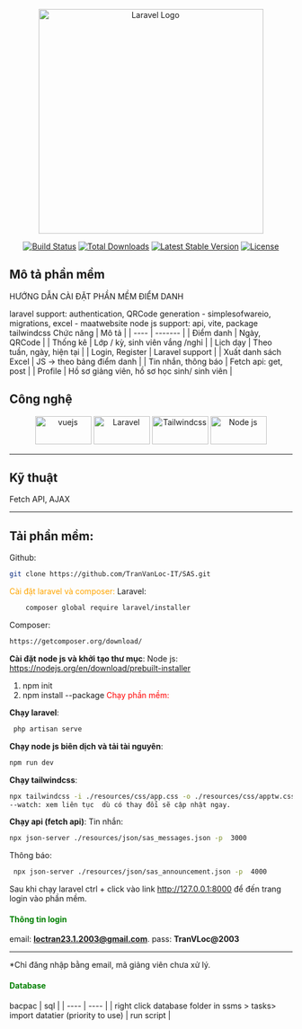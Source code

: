 <p align="center"><a href="https://laravel.com" target="_blank"><img src="https://raw.githubusercontent.com/laravel/art/master/logo-lockup/5%20SVG/2%20CMYK/1%20Full%20Color/laravel-logolockup-cmyk-red.svg" width="400" alt="Laravel Logo"></a></p>

<p align="center">
<a href="https://github.com/laravel/framework/actions"><img src="https://github.com/laravel/framework/workflows/tests/badge.svg" alt="Build Status"></a>
<a href="https://packagist.org/packages/laravel/framework"><img src="https://img.shields.io/packagist/dt/laravel/framework" alt="Total Downloads"></a>
<a href="https://packagist.org/packages/laravel/framework"><img src="https://img.shields.io/packagist/v/laravel/framework" alt="Latest Stable Version"></a>
<a href="https://packagist.org/packages/laravel/framework"><img src="https://img.shields.io/packagist/l/laravel/framework" alt="License"></a>
</p>


## Mô tả phần mềm
HƯỚNG DẪN CÀI ĐẶT PHẦN MỀM ĐIỂM DANH

laravel support: authentication, QRCode generation - simplesofwareio, migrations, excel - maatwebsite
node js support: api, vite, package tailwindcss
Chức năng | Mô tả |
| ---- | ------- |
| Điểm danh | Ngày, QRCode |
| Thống kê | Lớp / kỳ, sinh viên vắng /nghỉ |
| Lịch dạy | Theo tuần, ngày, hiện  tại |
| Login, Register | Laravel support |
| Xuất danh sách Excel | JS -> theo bảng điểm danh |
| Tin nhắn, thông báo | Fetch api: get, post |
| Profile | Hồ sơ giảng viên, hồ sơ học sinh/ sinh viên |
## Công nghệ

<p align="center">
<a href="https://vuejs.org/"><img width="100" height="50" src="https://cdn.jsdelivr.net/gh/devicons/devicon/icons/vuejs/vuejs-original-wordmark.svg" alt="vuejs"></a>
<a href="https://packagist.org/packages/laravel/framework"><img width="100" height="50" src="https://th.bing.com/th/id/OIP.4loA0ctgFlwKXLVqvDoA7wHaFj?w=197&h=180&c=7&r=0&o=5&dpr=1.6&pid=1.7" alt="Laravel"></a>
<a href="https://tailwindcss.com/brand"><img width="100" height="50" src="https://www.bing.com/th/id/OIP.DAd4ProxJ7RhaQ6iJZxoSAHaHT?w=167&h=180&c=7&r=0&o=5&dpr=1.6&pid=1.7" alt="Tailwindcss"></a>
<a href="https://nodejs.org/en"><img src="https://cdn.jsdelivr.net/gh/devicons/devicon/icons/nodejs/nodejs-original-wordmark.svg" alt="Node js" width="100" height="50"></a>
</p>
<hr>

## Kỹ thuật
Fetch API, AJAX
<hr>

## Tải phần mềm:
Github: 
```bash 
git clone https://github.com/TranVanLoc-IT/SAS.git
```
<font color="orange">Cài đặt laravel và composer:</font>
Laravel: 

``` bash
    composer global require laravel/installer
```
Composer: 

```bash 
https://getcomposer.org/download/
```
**Cài đặt node js và khởi tạo thư mục**:
Node js: https://nodejs.org/en/download/prebuilt-installer
 
1. npm init
2. npm install --package 
<font color="red">Chạy phần mềm:</font>

**Chạy laravel**:
``` bash
 php artisan serve 
```
 
**Chạy node js biên dịch và tải tài nguyên**: 
``` bash
npm run dev
```
**Chạy tailwindcss**: 
``` bash
npx tailwindcss -i ./resources/css/app.css -o ./resources/css/apptw.css –watch
--watch: xem liên tục  dù có thay đổi sẽ cập nhật ngay.
```

**Chạy api (fetch api)**:
Tin nhắn: 
``` bash
npx json-server ./resources/json/sas_messages.json -p  3000
``` 
Thông báo:
``` bash
 npx json-server ./resources/json/sas_announcement.json -p  4000
``` 
Sau khi chạy laravel ctrl + click vào link  http://127.0.0.1:8000 để đến trang login vào phần mềm.
 
<h4 style="color: green">Thông tin login</h4>

email: **loctran23.1.2003@gmail.com**. pass: **TranVLoc@2003**
<hr>
*Chỉ đăng nhập bằng email, mã giảng viên chưa xử lý.

<h4 style="color: green">Database</h4>
bacpac | sql |
| ---- | ---- |
| right click database folder in ssms > tasks> import datatier (priority to use) | run script |
